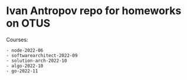 # Ivan Antropov repo for homeworks on OTUS

Courses:

    - node-2022-06
    - softwarearchitect-2022-09
    - solution-arch-2022-10
    - algo-2022-10
    - go-2022-11
